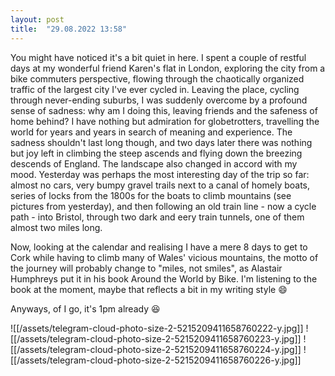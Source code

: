 ```yaml
---
layout: post
title:  "29.08.2022 13:58"
---
```


You might have noticed it's a bit quiet in here. I spent a couple of restful days at my wonderful friend Karen's flat in London, exploring the city from a bike commuters perspective, flowing through the chaotically organized traffic of the largest city I've ever cycled in. Leaving the place, cycling through never-ending suburbs, I was suddenly overcome by a profound sense of sadness: why am I doing this, leaving friends and the safeness of home behind? I have nothing but admiration for globetrotters, travelling the world for years and years in search of meaning and experience. The sadness shouldn't last long though, and two days later there was nothing but joy left in climbing the steep ascends and flying down the breezing descends of England. The landscape also changed in accord with my mood. Yesterday was perhaps the most interesting day of the trip so far: almost no cars, very bumpy gravel trails next to a canal of homely boats, series of locks from the 1800s for the boats to climb mountains (see pictures from yesterday), and then following an old train line - now a cycle path - into Bristol, through two dark and eery train tunnels, one of them almost two miles long.

Now, looking at the calendar and realising I have a mere 8 days to get to Cork while having to climb many of Wales' vicious mountains, the motto of the journey will probably change to "miles, not smiles", as Alastair Humphreys put it in his book Around the World by Bike. I'm listening to the book at the moment, maybe that reflects a bit in my writing style 😄

Anyways, of I go, it's 1pm already 😆

![[/assets/telegram-cloud-photo-size-2-5215209411658760222-y.jpg]]
![[/assets/telegram-cloud-photo-size-2-5215209411658760223-y.jpg]]
![[/assets/telegram-cloud-photo-size-2-5215209411658760224-y.jpg]]
![[/assets/telegram-cloud-photo-size-2-5215209411658760226-y.jpg]]